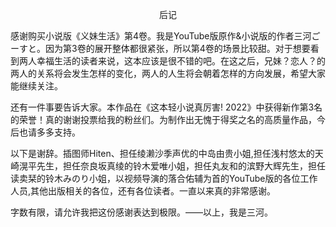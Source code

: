 <p align="center">后记</p>

感谢购买小说版《义妹生活》第4卷。我是YouTube版原作&小说版的作者三河ごーすと。因为第3卷的展开整体都很紧张，所以第4卷的场景比较甜。对于想要看到两人幸福生活的读者来说，这本应该是很不错的吧。在这之后，兄妹？恋人？的两人的关系将会发生怎样的变化，两人的人生将会朝着怎样的方向发展，希望大家能继续关注。

还有一件事要告诉大家。本作品在《这本轻小说真厉害! 2022》中获得新作第3名的荣誉！真的谢谢投票给我的粉丝们。为制作出无愧于得奖之名的高质量作品，今后也请多多支持。

以下是谢辞。插图师Hiten、担任绫濑沙季声优的中岛由贵小姐,担任浅村悠太的天崎滉平先生，担任奈良坂真绫的铃木爱唯小姐，担任丸友和的滨野大辉先生，担任读卖栞的铃木みのり小姐，以视频导演的落合佑辅为首的YouTube版的各位工作人员,其他出版相关的各位，还有各位读者。一直以来真的非常感谢。

字数有限，请允许我把这份感谢表达到极限。——以上，我是三河。

